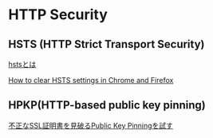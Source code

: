 HTTP Security
===

## HSTS (HTTP Strict Transport Security)
[hstsとは](https://developer.mozilla.org/ja/docs/Web/Security/HTTP_Strict_Transport_Security)

[How to clear HSTS settings in Chrome and Firefox](https://www.thesslstore.com/blog/clear-hsts-settings-chrome-firefox/)


## HPKP(HTTP-based public key pinning)
[不正なSSL証明書を見破るPublic Key Pinningを試す](http://d.hatena.ne.jp/jovi0608/20140902/1409635279)

